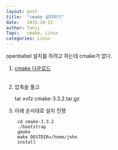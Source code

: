 ```yaml
---
layout: post
title:  "cmake 설치하기"
date:   2015-10-21
author: Tanji
Tags:   cmake, Linux
categories: Linux
---
```


openbabel 설치를 하려고 하는데 cmake가 없다.

1. [cmake 다운로드](https://cmake.org/download/)
<br><Br>
1. 압축을 풀고

	tar xvfz cmake-3.3.2.tar.gz


1. 아래 순서대로 설치 진행


        cd cmake-3.3.2
        ./bootstrap
        gmake
        make DESTDIR=/home/john
        install
